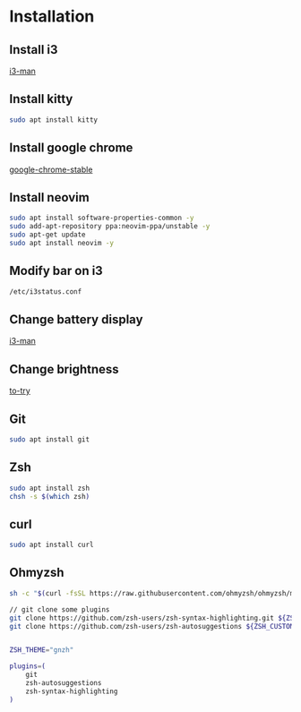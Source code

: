 # Installation

## Install i3
[i3-man](https://i3wm.org/docs/repositories.html)

## Install kitty
```bash
sudo apt install kitty
```
## Install google chrome
[google-chrome-stable](https://doc.ubuntu-fr.org/google_chrome)

## Install neovim
```bash
sudo apt install software-properties-common -y
sudo add-apt-repository ppa:neovim-ppa/unstable -y
sudo apt-get update
sudo apt install neovim -y
```

## Modify bar on i3
```bash
/etc/i3status.conf
```

## Change battery display
[i3-man](https://faq.i3wm.org/question/6140/wrong-battery-percentage-shown-in-status-bar.1.html)

## Change brightness
[to-try](https://unix.stackexchange.com/questions/526653/control-screen-brightness-in-i3)

## Git
```bash
sudo apt install git
```
## Zsh
```bash
sudo apt install zsh
chsh -s $(which zsh)
```
## curl
```bash
sudo apt install curl
```

## Ohmyzsh
```bash
sh -c "$(curl -fsSL https://raw.githubusercontent.com/ohmyzsh/ohmyzsh/master/tools/install.sh)"

// git clone some plugins
git clone https://github.com/zsh-users/zsh-syntax-highlighting.git ${ZSH_CUSTOM:-~/.oh-my-zsh/custom}/plugins/zsh-syntax-highlighting
git clone https://github.com/zsh-users/zsh-autosuggestions ${ZSH_CUSTOM:-~/.oh-my-zsh/custom}/plugins/zsh-autosuggestions


ZSH_THEME="gnzh"

plugins=(
    git
    zsh-autosuggestions
    zsh-syntax-highlighting
)
```
